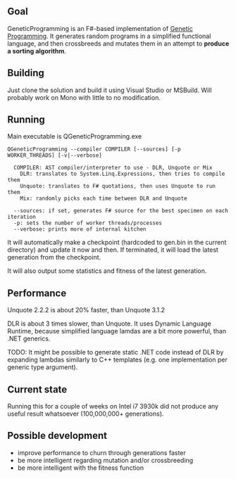 ## Goal
GeneticProgramming is an F#-based implementation of 
[Genetic Programming](https://en.wikipedia.org/wiki/Genetic_programming).
It generates random programs in a simplified functional language,
and then crossbreeds and mutates them in an attempt to **produce a sorting algorithm**.

## Building
Just clone the solution and build it using Visual Studio or MSBuild.
Will probably work on Mono with little to no modification.

## Running
Main executable is QGeneticProgramming.exe

```
QGeneticProgramming --compiler COMPILER [--sources] [-p WORKER_THREADS] [-v|--verbose]

  COMPILER: AST compiler/interpreter to use - DLR, Unquote or Mix
    DLR: translates to System.Linq.Expressions, then tries to compile them
    Unquote: translates to F# quotations, then uses Unquote to run them
    Mix: randomly picks each time between DLR and Unquote
  
  --sources: if set, generates F# source for the best specimen on each iteration
  -p: sets the number of worker threads/processes
  --verbose: prints more of internal kitchen
```

It will automatically make a checkpoint (hardcoded to gen.bin in the current directory)
and update it now and then. If terminated, it will load the latest generation
from the checkpoint.

It will also output some statistics and fitness of the latest generation.

## Performance
Unquote 2.2.2 is about 20% faster, than Unquote 3.1.2

DLR is about 3 times slower, than Unquote. It uses Dynamic Language Runtime,
because simplified language lamdas are a bit more powerful, than .NET generics.

TODO: It might be possible to generate static .NET code instead of DLR
by expanding lambdas similarly to C++ templates (e.g. one implementation per
generic type argument).

## Current state
Running this for a couple of weeks on Intel i7 3930k did not produce any useful
result whatsoever (100,000,000+ generations).

## Possible development
* improve performance to churn through generations faster
* be more intelligent regarding mutation and/or crossbreeding
* be more intelligent with the fitness function

